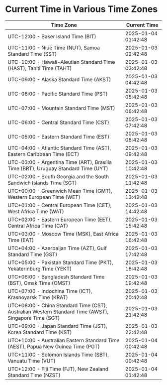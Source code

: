 # Current Time in Various Time Zones

| Time Zone | Current Time |
|-----------|--------------|
| UTC-12:00 - Baker Island Time (BIT) | 2025-01-04 01:42:48 |
| UTC-11:00 - Niue Time (NUT), Samoa Standard Time (SST) | 2025-01-03 02:42:48 |
| UTC-10:00 - Hawaii-Aleutian Standard Time (HAST), Tahiti Time (TAHT) | 2025-01-03 03:42:48 |
| UTC-09:00 - Alaska Standard Time (AKST) | 2025-01-03 04:42:48 |
| UTC-08:00 - Pacific Standard Time (PST) | 2025-01-03 05:42:48 |
| UTC-07:00 - Mountain Standard Time (MST) | 2025-01-03 06:42:48 |
| UTC-06:00 - Central Standard Time (CST) | 2025-01-03 07:42:48 |
| UTC-05:00 - Eastern Standard Time (EST) | 2025-01-03 08:42:48 |
| UTC-04:00 - Atlantic Standard Time (AST), Eastern Caribbean Time (ECT) | 2025-01-03 09:42:48 |
| UTC-03:00 - Argentina Time (ART), Brasília Time (BRT), Uruguay Standard Time (UYT) | 2025-01-03 10:42:48 |
| UTC-02:00 - South Georgia and the South Sandwich Islands Time (SGT) | 2025-01-03 11:42:48 |
| UTC±00:00 - Greenwich Mean Time (GMT), Western European Time (WET) | 2025-01-03 13:42:48 |
| UTC+01:00 - Central European Time (CET), West Africa Time (WAT) | 2025-01-03 14:42:48 |
| UTC+02:00 - Eastern European Time (EET), Central Africa Time (CAT) | 2025-01-03 15:42:48 |
| UTC+03:00 - Moscow Time (MSK), East Africa Time (EAT) | 2025-01-03 16:42:48 |
| UTC+04:00 - Azerbaijan Time (AZT), Gulf Standard Time (GST) | 2025-01-03 17:42:48 |
| UTC+05:00 - Pakistan Standard Time (PKT), Yekaterinburg Time (YEKT) | 2025-01-03 18:42:48 |
| UTC+06:00 - Bangladesh Standard Time (BST), Omsk Time (OMST) | 2025-01-03 19:42:48 |
| UTC+07:00 - Indochina Time (ICT), Krasnoyarsk Time (KRAT) | 2025-01-03 20:42:48 |
| UTC+08:00 - China Standard Time (CST), Australian Western Standard Time (AWST), Singapore Time (SGT) | 2025-01-03 21:42:48 |
| UTC+09:00 - Japan Standard Time (JST), Korea Standard Time (KST) | 2025-01-03 22:42:48 |
| UTC+10:00 - Australian Eastern Standard Time (AEST), Papua New Guinea Time (PGT) | 2025-01-04 00:42:48 |
| UTC+11:00 - Solomon Islands Time (SBT), Vanuatu Time (VUT) | 2025-01-04 00:42:48 |
| UTC+12:00 - Fiji Time (FJT), New Zealand Standard Time (NZST) | 2025-01-04 01:42:48 |

